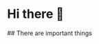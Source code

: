 # Hi there 👋

<div>
  <img src="https://i.ibb.co/CtHBTxn/fronted.png" alt="">
</div>
## There are important things

<!--
**Habib1112223/Habib1112223** is a ✨ _special_ ✨ repository because its `README.md` (this file) appears on your GitHub profile.

Here are some ideas to get you started:

- 🔭 I’m currently working on ...
- 🌱 I’m currently learning ...
- 👯 I’m looking to collaborate on ...
- 🤔 I’m looking for help with ...
- 💬 Ask me about ...
- 📫 How to reach me: ...
- 😄 Pronouns: ...
- ⚡ Fun fact: ...
-->
